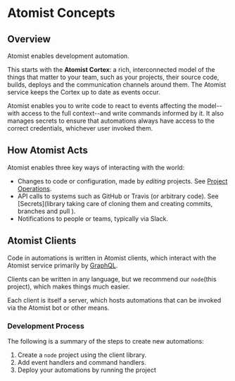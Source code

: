 # Atomist Concepts

## Overview

Atomist enables development automation.

This starts with the **Atomist Cortex**: a rich, interconnected model of the things that matter to your team, such as your projects, their source code, builds, deploys and the communication channels around them. The Atomist service keeps the Cortex up to date as events occur. 

Atomist enables you to write code to react to events affecting the model--with access to the full context--and write commands informed by it. It also manages secrets to ensure that automations always have access to the correct credentials, whichever user invoked them.

## How Atomist Acts
Atomist enables three key ways of interacting with the world:

- Changes to code or configuration, made by *editing* projects. See [Project Operations](ProjectOperations.md).
- API calls to systems such as GitHub or Travis (or arbitrary code). See [Secrets](library taking care of cloning them and creating commits, branches and pull ).
- Notifications to people or teams, typically via Slack.

## Atomist Clients

Code in automations is written in Atomist clients, which interact with the Atomist service primarily by [GraphQL](http://graphql.org/).

Clients can be written in any language, but we recommend our `node`(this project), which makes things much easier.

Each client is itself a server, which hosts automations that can be invoked via the Atomist bot or other means.

### Development Process
The following is a summary of the steps to create new automations:

1. Create a `node` project using the client library.
2. Add event handlers and command handlers.
3. Deploy your automations by running the project